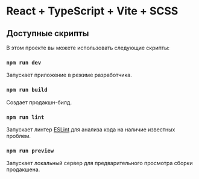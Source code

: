# React + TypeScript + Vite + SCSS

## Доступные скрипты

В этом проекте вы можете использовать следующие скрипты:

### `npm run dev`

Запускает приложение в режиме разработчика.

### `npm run build`

Создает продакшн-билд.  

### `npm run lint`

Запускает линтер [ESLint](https://eslint.org/) для анализа кода на наличие известных проблем.

### `npm run preview`

Запускает локальный сервер для предварительного просмотра сборки продакшена.
